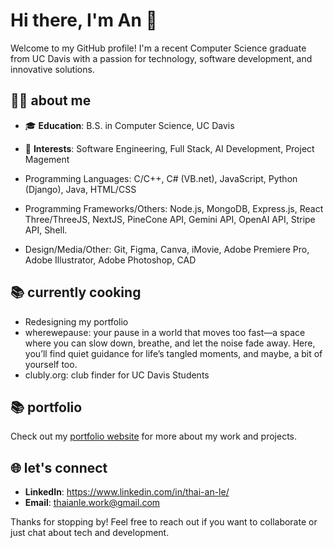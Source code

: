 # Hi there, I'm An 👋

Welcome to my GitHub profile! I'm a recent Computer Science graduate from UC Davis with a passion for technology, software development, and innovative solutions.

## 🧑‍💻 about me

- 🎓 **Education**: B.S. in Computer Science, UC Davis
- 🚀 **Interests**: Software Engineering, Full Stack, AI Development, Project Magement

- Programming Languages: C/C++, C# (VB.net), JavaScript, Python (Django), Java, HTML/CSS
- Programming Frameworks/Others: Node.js, MongoDB, Express.js, React Three/ThreeJS, NextJS, PineCone API, Gemini API,
OpenAI API, Stripe API, Shell.
- Design/Media/Other: Git, Figma, Canva, iMovie, Adobe Premiere Pro, Adobe Illustrator, Adobe Photoshop, CAD

## 📚 currently cooking

- Redesigning my portfolio
- wherewepause: your pause in a world that moves too fast—a space where you can slow down, breathe, and let the noise fade away. Here, you’ll find quiet guidance for life’s tangled moments, and maybe, a bit of yourself too.
- clubly.org: club finder for UC Davis Students

## 📚 portfolio

Check out my [portfolio website](https://www.xntle.com/) for more about my work and projects.

## 🌐 let's connect

- **LinkedIn**: https://www.linkedin.com/in/thai-an-le/
- **Email**: thaianle.work@gmail.com

Thanks for stopping by! Feel free to reach out if you want to collaborate or just chat about tech and development.

<!--
**xntle/xntle** is a ✨ _special_ ✨ repository because its `README.md` (this file) appears on your GitHub profile.

Here are some ideas to get you started:

- 🔭 I’m currently working on ...
- 🌱 I’m currently learning ...
- 👯 I’m looking to collaborate on ...
- 🤔 I’m looking for help with ...
- 💬 Ask me about ...
- 📫 How to reach me: ...
- 😄 Pronouns: ...
- ⚡ Fun fact: ...
-->
